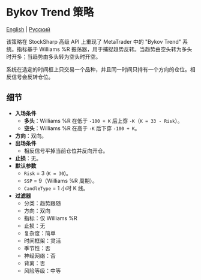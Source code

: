# Bykov Trend 策略
[English](README.md) | [Русский](README_ru.md)

该策略在 StockSharp 高级 API 上重现了 MetaTrader 中的 "Bykov Trend" 系统。指标基于 Williams %R 振荡器，用于捕捉趋势反转。当趋势由空头转为多头时开多；当趋势由多头转为空头时开空。

系统在选定的时间框上只交易一个品种，并且同一时间只持有一个方向的仓位。相反信号会反转仓位。

## 细节

- **入场条件**  
  - **多头**：Williams %R 在低于 `-100 + K` 后上穿 `-K`（`K = 33 - Risk`）。  
  - **空头**：Williams %R 在高于 `-K` 后下穿 `-100 + K`。  
- **方向**：双向。  
- **出场条件**  
  - 相反信号平掉当前仓位并反向开仓。  
- **止损**：无。  
- **默认参数**  
  - `Risk` = 3 (`K = 30`)。  
  - `SSP` = 9（Williams %R 周期）。  
  - `CandleType` = 1 小时 K 线。  
- **过滤器**  
  - 分类：趋势跟随  
  - 方向：双向  
  - 指标：仅 Williams %R  
  - 止损：无  
  - 复杂度：简单  
  - 时间框架：灵活  
  - 季节性：否  
  - 神经网络：否  
  - 背离：否  
  - 风险等级：中等

